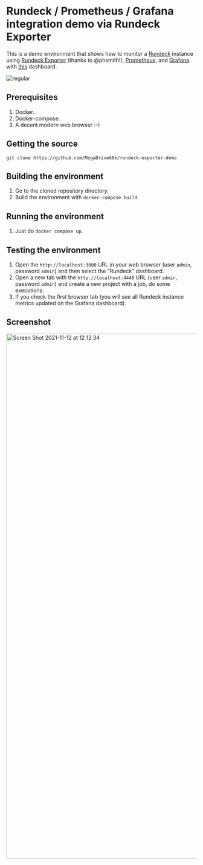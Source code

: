 # Rundeck / Prometheus / Grafana integration demo via Rundeck Exporter

This is a demo environment that shows how to monitor a [Rundeck](https://github.com/rundeck/rundeck/) instance using [Rundeck Exporter](https://github.com/phsmith/rundeck_exporter) (thanks to @phsmith!), [Prometheus](https://github.com/prometheus/prometheus), and [Grafana](https://github.com/grafana/grafana) with [this](https://github.com/phsmith/rundeck_exporter/blob/main/examples/grafana/Rundeck-Dashboard.json) dashboard.

![regular](https://user-images.githubusercontent.com/51376003/141488197-585e8507-497e-4c9e-9b3b-97ca8473482a.jpg)

## Prerequisites

1. Docker.
2. Docker-compose.
3. A decent modern web browser :-)

## Getting the source

`git clone https://github.com/MegaDrive68k/rundeck-exporter-demo`

## Building the environment

  1. Go to the cloned repository directory.
  2. Build the environment with `docker-compose build`.

## Running the environment

  1. Just do `docker compose up`.

## Testing the environment

  1. Open the `http://localhost:3000` URL in your web browser (user `admin`, password `admin`) and then select the "Rundeck" dashboard.
  2. Open a new tab with the `http://localhost:4440` URL (user `admin`, password `admin`) and create a new project with a job, do some executions.
  3. If you check the first browser tab (you will see all Rundeck instance metrics updated on the Grafana dashboard).

## Screenshot

<img width="1387" alt="Screen Shot 2021-11-12 at 12 12 34" src="https://user-images.githubusercontent.com/51376003/141489354-98412265-2609-4ac1-b91f-316de2d7ed8a.png">

